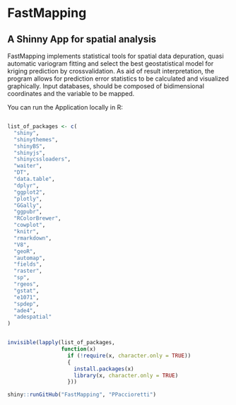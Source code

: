 # FastMapping
## A Shinny App for spatial analysis
FastMapping implements statistical tools for spatial data depuration, quasi automatic variogram fitting and select the 
best geostatistical model for kriging prediction by crossvalidation. As aid of result interpretation, the program allows 
for prediction error statistics to be calculated and visualized graphically. Input databases, should be composed of 
bidimensional coordinates and the variable to be mapped.


You can run the Application locally in R:


```r

list_of_packages <- c(
  "shiny",
  "shinythemes",
  "shinyBS",
  "shinyjs",
  "shinycssloaders",
  "waiter",
  "DT",
  "data.table",
  "dplyr",
  "ggplot2",
  "plotly",
  "GGally",
  "ggpubr",
  "RColorBrewer",
  "cowplot",
  "knitr",
  "rmarkdown",
  "V8",
  "geoR",
  "automap",
  "fields",
  "raster",
  "sp",
  "rgeos",
  "gstat",
  "e1071",
  "spdep",
  "ade4",
  "adespatial"
)


invisible(lapply(list_of_packages,
                 function(x)
                   if (!require(x, character.only = TRUE))
                   {
                     install.packages(x)
                     library(x, character.only = TRUE)
                   }))

shiny::runGitHub("FastMapping", "PPaccioretti")

```
